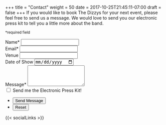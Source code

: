 +++
title = "Contact"
weight = 50
date = 2017-10-25T21:45:11-07:00
draft = false
+++
If you would like to book The Dizzys for your next event, please feel free to send us a message. We would love to send you our electronic press kit to tell you a little more about the band.

<small>&ast;required field</small>

<form action="https://formspree.io/thedizzysband@gmail.com" method="POST">
	<div class="field half first">
		<label for="name">Name&ast;</label>
		<input type="text" name="name" id="name" required />
	</div>
	<div class="field half">
		<label for="email">Email&ast;</label>
		<input type="text" name="email" id="email" required />
	</div>
	<div class="field half first">
		<label for="venue">Venue</label>
		<input type="text" name="venue" id="venue" />
	</div>
	<div class="field half">
		<label for="date">Date of Show</label>
		<input type="date" name="date" id="date" />
	</div>
	<div class="field">
		<label for="message">Message&ast;</label>
		<textarea name="message" id="message" rows="4" required></textarea>
	</div>
	<div class="field">
		<input type="checkbox" name="epk" value="send" id="epk" />
		<label for="epk">Send me the Electronic Press Kit!</label>
	</div>
	<input type="hidden" name="_subject" value="New Contact Form Submission from TheDizzysBand.com" />
	<ul class="actions">
		<li><input type="submit" value="Send Message" class="special" /></li>
		<li><input type="reset" value="Reset" /></li>
	</ul>
</form>

{{< socialLinks >}}
